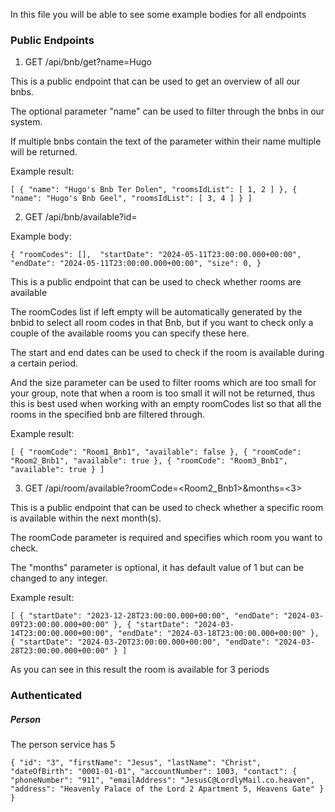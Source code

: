 In this file you will be able to see some example bodies for all endpoints

### Public Endpoints

1. GET /api/bnb/get?name=Hugo

This is a public endpoint that can be used to get an overview of all our bnbs. 

The optional parameter "name" can be used to filter through the bnbs in our system.

If multiple bnbs contain the text of the parameter within their name multiple will be returned.

Example result:

`[
    {
    "name": "Hugo's Bnb Ter Dolen",
    "roomsIdList": [ 1, 2 ]
    },
    {
    "name": "Hugo's Bnb Geel",
    "roomsIdList": [ 3, 4 ]
    }
]`

2. GET /api/bnb/available?id=<bnbId>

Example body:

`{
    "roomCodes": [], 
    "startDate": "2024-05-11T23:00:00.000+00:00",
    "endDate": "2024-05-11T23:00:00.000+00:00",
    "size": 0,
}`

This is a public endpoint that can be used to check whether rooms are available

The roomCodes list if left empty will be automatically generated by the bnbid to select all room codes in that Bnb, but if you want to check only a couple of the available rooms you can specify these here.

The start and end dates can be used to check if the room is available during a certain period. 

And the size parameter can be used to filter rooms which are too small for your group, note that when a room is too small it will not be returned, thus this is best used when working with an empty roomCodes list so that all the rooms in the specified bnb are filtered through.

Example result:

`[
    {
    "roomCode": "Room1_Bnb1",
    "available": false
    },
    {
    "roomCode": "Room2_Bnb1",
    "available": true
    },
    {
    "roomCode": "Room3_Bnb1",
    "available": true
    }
]`

3. GET /api/room/available?roomCode=<Room2_Bnb1>&months=<3>

This is a public endpoint that can be used to check whether a specific room is available within the next month(s).

The roomCode parameter is required and specifies which room you want to check.

The "months" parameter is optional, it has default value of 1 but can be changed to any integer.

Example result:

`[
    {
        "startDate": "2023-12-28T23:00:00.000+00:00",
        "endDate": "2024-03-09T23:00:00.000+00:00"
    },
    {
        "startDate": "2024-03-14T23:00:00.000+00:00",
        "endDate": "2024-03-18T23:00:00.000+00:00"
    },
    {
        "startDate": "2024-03-20T23:00:00.000+00:00",
        "endDate": "2024-03-28T23:00:00.000+00:00"
    }
]`

As you can see in this result the room is available for 3 periods 

### Authenticated

##### Person

The person service has 5

`{
    "id": "3",
    "firstName": "Jesus",
    "lastName": "Christ",
    "dateOfBirth": "0001-01-01",
    "accountNumber": 1003,
    "contact": {
        "phoneNumber": "911",
        "emailAddress": "JesusC@LordlyMail.co.heaven",
        "address": "Heavenly Palace of the Lord 2 Apartment 5, Heavens Gate"
    }
}`